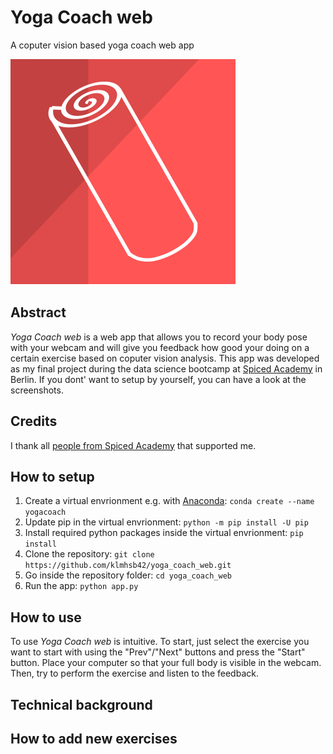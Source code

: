 # Yoga Coach web

A coputer vision based yoga coach web app

![logo](https://github.com/klmhsb42/yoga_coach_web/blob/main/static/img/logo.svg)

## Abstract

*Yoga Coach web* is a web app that allows you to record your body pose with your webcam and will give you feedback how good your doing on a certain exercise based on coputer vision analysis. This app was developed as my final project during the data science bootcamp at [Spiced Academy](https://www.spiced-academy.com/de/program/data-science) in Berlin. If you dont' want to setup by yourself, you can have a look at the screenshots.

## Credits

I thank all [people from Spiced Academy](https://www.spiced-academy.com/de/about) that supported me.

## How to setup

1) Create a virtual envrionment e.g. with [Anaconda](https://www.anaconda.com/): `conda create --name yogacoach`
2) Update pip in the virtual envrionment: `python -m pip install -U pip`
3) Install required python packages inside the virtual envrionment: `pip install`
4) Clone the repository: `git clone https://github.com/klmhsb42/yoga_coach_web.git`
5) Go inside the repository folder: `cd yoga_coach_web`
6) Run the app: `python app.py`

## How to use

To use *Yoga Coach web* is intuitive. To start, just select the exercise you want to start with using the "Prev"/"Next" buttons and press the "Start" button. Place your computer so that your full body is visible in the webcam. Then, try to perform the exercise and listen to the feedback.

## Technical background

## How to add new exercises

